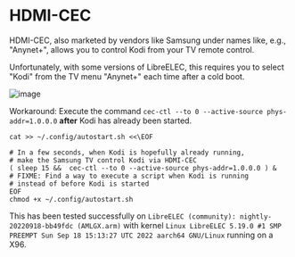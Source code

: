 # HDMI-CEC

HDMI-CEC, also marketed by vendors like Samsung under names like, e.g., "Anynet+", allows you to control Kodi from your TV remote control.

Unfortunately, with some versions of LibreELEC, this requires you to select "Kodi" from the TV menu "Anynet+" each time after a cold boot.

![image](https://user-images.githubusercontent.com/2480569/192144726-7bd02303-9230-4806-9c52-63d78c70d6a9.png)

Workaround: Execute the command `cec-ctl --to 0 --active-source phys-addr=1.0.0.0` __after__ Kodi has already been started.

```
cat >> ~/.config/autostart.sh <<\EOF

# In a few seconds, when Kodi is hopefully already running,
# make the Samsung TV control Kodi via HDMI-CEC
( sleep 15 &&  cec-ctl --to 0 --active-source phys-addr=1.0.0.0 ) &
# FIXME: Find a way to execute a script when Kodi is running
# instead of before Kodi is started
EOF
chmod +x ~/.config/autostart.sh
```

This has been tested successfully on `LibreELEC (community): nightly-20220918-bb49fdc (AMLGX.arm)` with kernel `Linux LibreELEC 5.19.0 #1 SMP PREEMPT Sun Sep 18 15:13:27 UTC 2022 aarch64 GNU/Linux` running on a X96.
